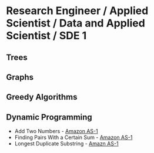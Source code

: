 # Research Engineer / Applied Scientist / Data and Applied Scientist / SDE 1

## Trees

## Graphs

## Greedy Algorithms

## Dynamic Programming

- Add Two Numbers - [Amazon AS-1](https://leetcode.com/problems/add-two-numbers/description/) 
- Finding Pairs With a Certain Sum - [Amazon AS-1](https://leetcode.com/problems/finding-pairs-with-a-certain-sum/)
- Longest Duplicate Substring - [Amazn AS-1](https://leetcode.com/problems/longest-duplicate-substring/)
